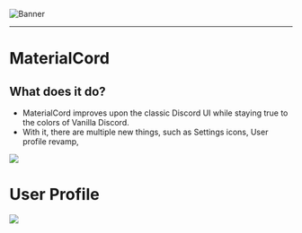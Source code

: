 ![Banner](https://raw.githack.com/TBDG5310/BetterDiscord/master/Themes/MaterialCord/assetsbanner.png)

---

# MaterialCord
## What does it do?
- MaterialCord improves upon the classic Discord UI while staying true to the colors of Vanilla Discord.
- With it, there are multiple new things, such as Settings icons, User profile revamp, 
<img src="https://imgur.com/KozdxzZ.png">

# User Profile
<img src="https://imgur.com/9eXJBtE.png">

